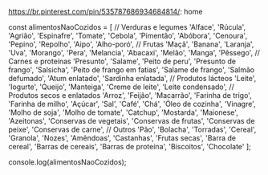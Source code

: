 https://br.pinterest.com/pin/535787686934684814/: home

const alimentosNaoCozidos = [
    // Verduras e legumes
    'Alface',
    'Rúcula',
    'Agrião',
    'Espinafre',
    'Tomate',
    'Cebola',
    'Pimentão',
    'Abóbora',
    'Cenoura',
    'Pepino',
    'Repolho',
    'Aipo',
    'Alho-poró',
    // Frutas
    'Maçã',
    'Banana',
    'Laranja',
    'Uva',
    'Morango',
    'Pera',
    'Melancia',
    'Abacaxi',
    'Melão',
    'Manga',
    'Pêssego',
    // Carnes e proteínas
    'Presunto',
    'Salame',
    'Peito de peru',
    'Presunto de frango',
    'Salsicha',
    'Peito de frango em fatias',
    'Salame de frango',
    'Salmão defumado',
    'Atum enlatado',
    'Sardinha enlatada',
    // Produtos lácteos
    'Leite',
    'Iogurte',
    'Queijo',
    'Manteiga',
    'Creme de leite',
    'Leite condensado',
    // Produtos secos e enlatados
    'Arroz',
    'Feijão',
    'Macarrão',
    'Farinha de trigo',
    'Farinha de milho',
    'Açúcar',
    'Sal',
    'Café',
    'Chá',
    'Óleo de cozinha',
    'Vinagre',
    'Molho de soja',
    'Molho de tomate',
    'Catchup',
    'Mostarda',
    'Maionese',
    'Azeitonas',
    'Conservas de vegetais',
    'Conservas de frutas',
    'Conservas de peixe',
    'Conservas de carne',
    // Outros
    'Pão',
    'Bolacha',
    'Torradas',
    'Cereal',
    'Granola',
    'Nozes',
    'Amêndoas',
    'Castanhas',
    'Frutas secas',
    'Barra de cereal',
    'Barras de cereais',
    'Barras de proteína',
    'Biscoitos',
    'Chocolate'
];

console.log(alimentosNaoCozidos);
